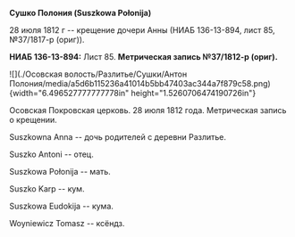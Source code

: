 **Сушко Полония (Suszkowa Połonija)**

28 июля 1812 г -- крещение дочери Анны (НИАБ 136-13-894, лист 85,
№37/1817-р (ориг)).

**НИАБ 136-13-894:** Лист 85. **Метрическая запись №37/1812-р (ориг).**

![](./Осовская волость/Разлитье/Сушки/Антон Полония/media/a5d6b115236a41014b5bb47403ac344a7f879c58.png){width="6.496527777777778in"
height="1.5260706474190726in"}

Осовская Покровская церковь. 28 июля 1812 года. Метрическая запись о
крещении.

Suszkowna Anna -- дочь родителей с деревни Разлитье.

Suszko Antoni -- отец.

Suszkowa Połonija -- мать.

Suszko Karp -- кум.

Suszkowa Eudokija -- кума.

Woyniewicz Tomasz -- ксёндз.

